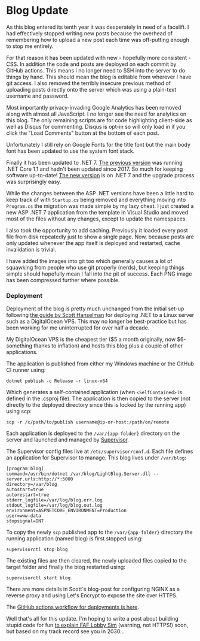 # Blog Update

As this blog entered its tenth year it was desperately in need of a facelift. I had effectively stopped writing new posts because the overhead of remembering how to upload a new post each time was off-putting enough to stop me entirely.

For that reason it has been updated with new - hopefully more consistent - CSS. In addition the code and posts are deployed on each commit by GitHub actions. This means I no longer need to SSH into the server to do things by hand. This should mean the blog is editable from wherever I have git access. I also removed the terribly insecure previous method of uploading posts directly onto the server which was using a plain-text username and password.

Most importantly privacy-invading Google Analytics has been removed along with almost all JavaScript. I no longer see the need for analytics on this blog. The only remaining scripts are for code highlighting client-side as well as Disqus for commenting. Disqus is opt-in so will only load in if you click the "Load Comments" button at the bottom of each post.

Unfortunately I still rely on Google Fonts for the title font but the main body font has been updated to use the system font stack.

Finally it has been updated to .NET 7. [The previous version](https://github.com/EliotJones/LightBlog/blob/release/EliotJones/LightBlog.csproj) was running .NET Core 1.1 and hadn't been updated since 2017. So much for keeping software up-to-date! [The new version](https://github.com/EliotJones/eliot-jones-blog/blob/main/src/LightBlog.Server/LightBlog.Server.csproj) is on .NET 7 and the upgrade process was surprisingly easy.

While the changes between the ASP .NET versions have been a little hard to keep track of with `Startup.cs` being removed and everything moving into `Program.cs` the migration was made simple by my lazy cheat. I just created a new ASP .NET 7 application from the template in Visual Studio and moved most of the files without any changes, except to update the namespaces.

I also took the opportunity to add caching. Previously it loaded every post file from disk repeatedly just to show a single page. Now, because posts are only updated whenever the app itself is deployed and restarted, cache invalidation is trivial.

I have added the images into git too which generally causes a lot of squawking from people who use git properly (nerds), but keeping things simple should hopefully mean I fall into the pit of success. Each PNG image has been compressed further where possible.

### Deployment

Deployment of the blog is pretty much unchanged from the initial set-up following [the guide by Scott Hanselman](https://www.hanselman.com/blog/publishing-an-aspnet-core-website-to-a-cheap-linux-vm-host) for deploying .NET to a Linux server such as a DigitalOcean VPS. This may no longer be best-practice but has been working for me uninterrupted for over half a decade.

My DigitalOcean VPS is the cheapest tier ($5 a month originally, now $6-something thanks to inflation) and hosts this blog plus a couple of other applications.

The application is published from either my Windows machine or the GitHub CI runner using:

    dotnet publish -c Release -r linux-x64

Which generates a self-contained application (when `<SelfContained>` is defined in the .csproj file). The application is then copied to the server (not directly to the deployed directory since this is locked by the running app) using scp:

    scp -r /c/path/to/publish username@ip-or-host:/path/on/remote

Each application is deployed to the `/var/{app-folder}` directory on the server and launched and managed by [Supervisor](http://supervisord.org/).

The Supervisor config files live at `/etc/supervisor/conf.d`. Each file defines an application for Supervisor to manage. This blog lives under `/var/blog`:

    [program:blog]
    command=/usr/bin/dotnet /var/blog/LightBlog.Server.dll --server.urls:http://*:5000
    directory=/var/blog
    autostart=true
    autorestart=true
    stderr_logfile=/var/log/blog.err.log
    stdout_logfile=/var/log/blog.out.log
    environment=ASPNETCORE_ENVIRONMENT=Production
    user=www-data
    stopsignal=INT

To copy the newly `scp` published app to the `/var/{app-folder}` directory the running application (named blog) is first stopped using:

    supervisorctl stop blog

The existing files are then cleared, the newly uploaded files copied to the target folder and finally the blog restarted using:

    supervisorctl start blog

There are more details in Scott's blog-post for configuring NGINX as a reverse proxy and using Let's Encrypt to expose the site over HTTPS.

The [GitHub actions workflow for deployments is here](https://github.com/EliotJones/eliot-jones-blog/blob/main/.github/workflows/build-and-deploy.yml).

Well that's all for this update. I'm hoping to write a post about building stupid code for fun [to explain FAF Lobby Sim](http://eliot-jones.com:6575/) (warning, not HTTPS!) soon, but based on my track record see you in 2030...

